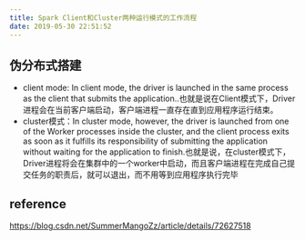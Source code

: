 ```yaml
---
title: Spark Client和Cluster两种运行模式的工作流程
date: 2019-05-30 22:51:52
---
```



## 伪分布式搭建
- client mode: In client mode, the driver is launched in the same process as the client that submits the application..也就是说在Client模式下，Driver进程会在当前客户端启动，客户端进程一直存在直到应用程序运行结束。
- cluster模式：In cluster mode, however, the driver is launched from one of the Worker processes inside the cluster, and the client process exits as soon as it fulfills its responsibility of submitting the application without waiting for the application to finish.也就是说，在cluster模式下，Driver进程将会在集群中的一个worker中启动，而且客户端进程在完成自己提交任务的职责后，就可以退出，而不用等到应用程序执行完毕

## reference
https://blog.csdn.net/SummerMangoZz/article/details/72627518